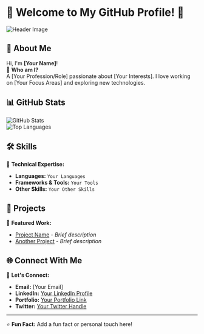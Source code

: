 # 🌟 Welcome to My GitHub Profile! 🌟

![Header Image](#) <!-- Add a custom header image or banner -->

## 👋 About Me
Hi, I'm **[Your Name]**!  
🎯 **Who am I?**  
A [Your Profession/Role] passionate about [Your Interests]. I love working on [Your Focus Areas] and exploring new technologies.

## 📊 GitHub Stats
![GitHub Stats](https://github-readme-stats.vercel.app/api?username=YourUsername&show_icons=true&theme=radical)  
![Top Languages](https://github-readme-stats.vercel.app/api/top-langs/?username=YourUsername&layout=compact&theme=radical)

## 🛠️ Skills
🚀 **Technical Expertise:**  
- **Languages:** `Your Languages`  
- **Frameworks & Tools:** `Your Tools`  
- **Other Skills:** `Your Other Skills`

## 🌈 Projects
📂 **Featured Work:**  
- [Project Name](#) - *Brief description*  
- [Another Project](#) - *Brief description*  

## 🌐 Connect With Me
💌 **Let's Connect:**  
- **Email:** [Your Email]  
- **LinkedIn:** [Your LinkedIn Profile](#)  
- **Portfolio:** [Your Portfolio Link](#)  
- **Twitter:** [Your Twitter Handle](#)

---
⭐️ **Fun Fact:** Add a fun fact or personal touch here!
